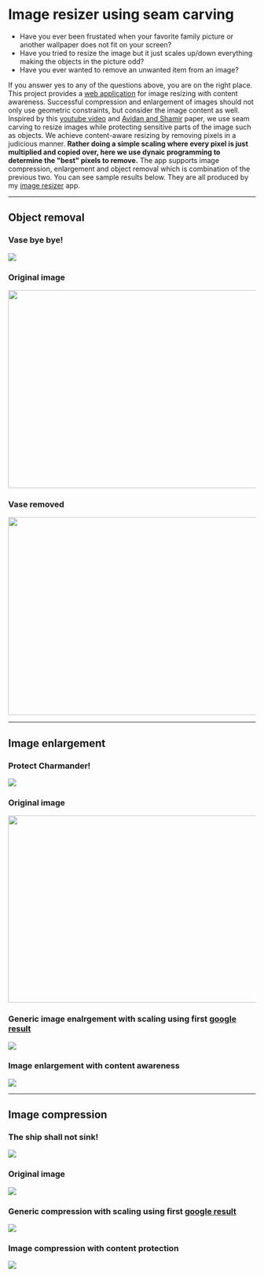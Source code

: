 # Image resizer using seam carving
- Have you ever been frustated when your favorite family picture or another wallpaper does not fit on your screen?
- Have you tried to resize the image but it just scales up/down everything making the objects in the picture odd?
- Have you ever wanted to remove an unwanted item from an image?

If you answer yes to any of the questions above, you are on the right place. This project provides a [web application]() for image resizing with content awareness. Successful compression and enlargement of images should not only use geometric constraints, but consider the image content as well. Inspired by this [youtube video](http://www.youtube.com/watch?v=vIFCV2spKtg) and [Avidan and Shamir](http://graphics.cs.cmu.edu/courses/15-463/2007_fall/hw/proj2/imret.pdf) paper, we use seam carving to resize images while protecting sensitive parts of the image such as objects.
We achieve content-aware resizing by removing pixels in a judicious manner. **Rather doing a simple scaling where every pixel is just multiplied and copied over, here we use dynaic programming to determine the "best" pixels to remove.**
The app supports image compression, enlargement and object removal which is combination of the previous two. You can see sample results below. They are all produced by my [image resizer]() app.

------------------------------------------------------------------------------------
## Object removal
### Vase bye bye!
![](results/object_removal/sofa.gif)

### Original image
<img src="results/object_removal/sofa.jpg" width = "600" height="402">

### Vase removed
<img src="results/object_removal/sofa_removed.jpeg" width = "600" height="402">

------------------------------------------------------------------------------------
## Image enlargement

### Protect Charmander!
![](results/image_enlargement/charmander.gif)

### Original image
<!-- ![](results/image_enlargement/charmander_Original.png) -->
<img src="results/image_enlargement/charmander_Original.png" width = "600" height="380">

### Generic image enalrgement with scaling using first [google result](https://resizeimage.net/)
![](results/image_enlargement/charmander_Scale.png)

### Image enlargement with content awareness
![](results/image_enlargement/charmander_ImageResizer.png)

------------------------------------------------------------------------------------
## Image compression

### The ship shall not sink!
![](results/image_compression/ship.gif)

### Original image
![](results/image_compression/ship_Original.jpg)

### Generic compression with scaling using first [google result](https://resizeimage.net/) 
![](results/image_compression/ship_Scale.jpg)

### Image compression with content protection
![](results/image_compression/ship_ImageResizer.jpg)


